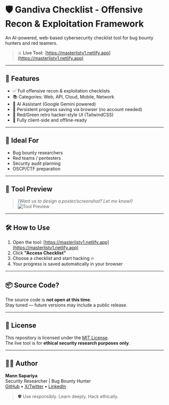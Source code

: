 # 🛡️ Gandiva Checklist - Offensive Recon & Exploitation Framework

An AI-powered, web-based cybersecurity checklist tool for bug bounty hunters and red teamers.  

> ⚔️ **Live Tool:** [https://masterlistv1.netlify.app](https://masterlistv1.netlify.app)

---

## 🚀 Features

- ✅ Full offensive recon & exploitation checklists
- 📚 Categories: Web, API, Cloud, Mobile, Network
- 🤖 AI Assistant (Google Gemini powered)
- 💾 Persistent progress saving via browser (no account needed)
- 🎨 Red/Green retro hacker-style UI (TailwindCSS)
- 🔐 Fully client-side and offline-ready

---

## 🧠 Ideal For

- Bug bounty researchers
- Red teams / pentesters
- Security audit planning
- OSCP/CTF preparation

---

## 📸 Tool Preview

> *(Want us to design a poster/screenshot? Let me know!)*  
![Tool Preview](preview.png)

---

## 🛠️ How to Use

1. Open the tool: [https://masterlistv1.netlify.app](https://masterlistv1.netlify.app)
2. Click **"Access Checklist"**
3. Choose a checklist and start hacking 🔥  
4. Your progress is saved automatically in your browser

---

## 📦 Source Code?

The source code is **not open at this time**.  
Stay tuned — future versions may include a public release.

---

## 📄 License

This repository is licensed under the [MIT License](LICENSE).  
The live tool is for **ethical security research purposes only**.

---

## 👨‍💻 Author

**Mann Sapariya**  
Security Researcher | Bug Bounty Hunter  
[GitHub](https://github.com/mannsapariya) • [X/Twitter](https://x.com/maxx_191) • [LinkedIn](https://linkedin.com/in/mannsapariya)

> 🛡️ Use responsibly. Learn deeply. Hack ethically.
